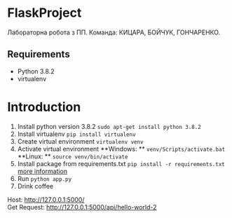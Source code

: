 # FlaskProject
Лабораторна робота з ПП. Команда: КИЦАРА, БОЙЧУК, ГОНЧАРЕНКО.
## Requirements
- Python 3.8.2
- virtualenv

# Introduction
1. Install python version 3.8.2           `sudo apt-get install python 3.8.2`
2. Install virtualenv                     `pip install virtualenv` 
3. Create virtual environment             `virtualenv venv`
4. Activate virtual environment
**Windows: **                             `venv/Scripts/activate.bat`
**Linux: **                               `source venv/bin/activate`
5. Install package from requirements.txt  `pip install -r requirements.txt` 
[more information](https://youtu.be/wTh-D8GTjeA)
6. Run                                    `python app.py`
7. Drink coffee

Host: http://127.0.0.1:5000/ 
<br/>
Get Request: http://127.0.0.1:5000/api/hello-world-2
